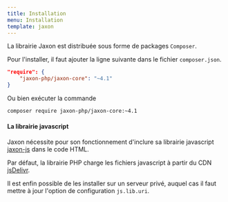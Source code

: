 ```yaml
---
title: Installation
menu: Installation
template: jaxon
---
```


La librairie Jaxon est distribuée sous forme de packages `Composer`.

Pour l'installer, il faut ajouter la ligne suivante dans le fichier `composer.json`.

```json
"require": {
    "jaxon-php/jaxon-core": "~4.1"
}
```

Ou bien exécuter la commande

```bash
composer require jaxon-php/jaxon-core:~4.1
```

#### La librairie javascript

Jaxon nécessite pour son fonctionnement d'inclure sa librairie javascript [jaxon-js](https://github.com/jaxon-php/jaxon-js) dans le code HTML.

Par défaut, la librairie PHP charge les fichiers javascript à partir du CDN [jsDelivr](https://www.jsdelivr.com/package/gh/jaxon-php/jaxon-js).

Il est enfin possible de les installer sur un serveur privé, auquel cas il faut mettre à jour l'option de configuration `js.lib.uri`.
